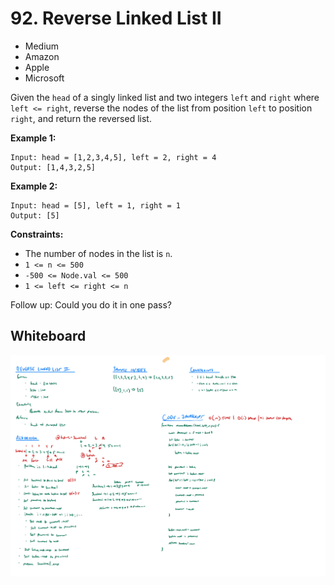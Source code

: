 # 92. Reverse Linked List II
- Medium
- Amazon
- Apple
- Microsoft

Given the `head` of a singly linked list and two integers `left` and `right`
where `left <= right`, reverse the nodes of the list from position `left` to
position `right`, and return the reversed list.

**Example 1:**
```
Input: head = [1,2,3,4,5], left = 2, right = 4
Output: [1,4,3,2,5]
```

**Example 2:**
```
Input: head = [5], left = 1, right = 1
Output: [5]
```

**Constraints:**
- The number of nodes in the list is `n`.
- `1 <= n <= 500`
- `-500 <= Node.val <= 500`
- `1 <= left <= right <= n`

Follow up: Could you do it in one pass?

## Whiteboard
![Whiteboard Image 01][whiteboard-image-01]

<!-- Refs -->
[whiteboard-image-01]: whiteboard-01.jpg

